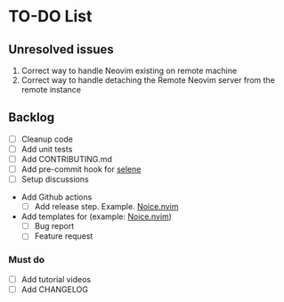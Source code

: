 # TO-DO List

## Unresolved issues

1. Correct way to handle Neovim existing on remote machine
2. Correct way to handle detaching the Remote Neovim server from the remote instance

## Backlog

- [ ] Cleanup code
- [ ] Add unit tests
- [ ] Add CONTRIBUTING.md
- [ ] Add pre-commit hook for [selene](https://github.com/Kampfkarren/selene/pull/541)
- [ ] Setup discussions
- Add Github actions
  - [ ] Add release step. Example. [Noice.nvim](https://github.com/folke/noice.nvim/blob/main/.github/workflows/ci.yml)
- Add templates for (example: [Noice.nvim](https://github.com/folke/noice.nvim/tree/main/.github/ISSUE_TEMPLATE))
  - [ ] Bug report
  - [ ] Feature request

### Must do

- [ ] Add tutorial videos
- [ ] Add CHANGELOG
